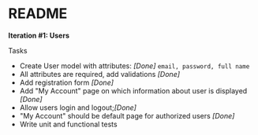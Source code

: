 # README

**Iteration #1: Users** 

Tasks

* Create User model with attributes: _[Done]_
`email,
password,
full name`
* All attributes are required, add validations _[Done]_
* Add registration form _[Done]_
* Add "My Account" page on which information about user is displayed _[Done]_
* Allow users login and logout;_[Done]_ 
* "My Account" should be default page for authorized users _[Done]_
* Write unit and functional tests

